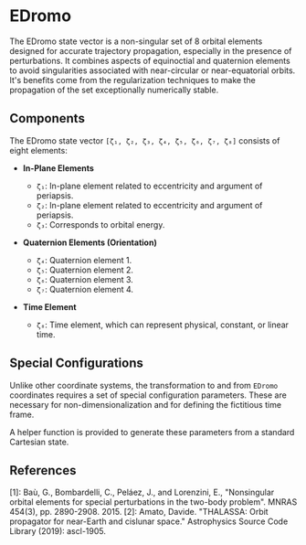 # EDromo

The EDromo state vector is a non-singular set of 8 orbital elements designed for accurate trajectory propagation, especially in the presence of perturbations. It combines aspects of equinoctial and quaternion elements to avoid singularities associated with near-circular or near-equatorial orbits. It's benefits come from the regularization techniques to make the propagation of the set exceptionally numerically stable.

## Components

The EDromo state vector `[ζ₁, ζ₂, ζ₃, ζ₄, ζ₅, ζ₆, ζ₇, ζ₈]` consists of eight elements:

*   **In-Plane Elements**
    *   `ζ₁`: In-plane element related to eccentricity and argument of periapsis.
    *   `ζ₂`: In-plane element related to eccentricity and argument of periapsis.
    *   `ζ₃`: Corresponds to orbital energy.

*   **Quaternion Elements (Orientation)**
    *   `ζ₄`: Quaternion element 1.
    *   `ζ₅`: Quaternion element 2.
    *   `ζ₆`: Quaternion element 3.
    *   `ζ₇`: Quaternion element 4.

*   **Time Element**
    *   `ζ₈`: Time element, which can represent physical, constant, or linear time.

## Special Configurations

Unlike other coordinate systems, the transformation to and from `EDromo` coordinates requires a set of special configuration parameters. These are necessary for non-dimensionalization and for defining the fictitious time frame.

A helper function is provided to generate these parameters from a standard Cartesian state.

## References
[1]: Baù, G., Bombardelli, C., Peláez, J., and Lorenzini, E., "Nonsingular orbital elements for special perturbations in the two-body problem". MNRAS 454(3), pp. 2890-2908. 2015. 
[2]: Amato, Davide. "THALASSA: Orbit propagator for near-Earth and cislunar space." Astrophysics Source Code Library (2019): ascl-1905.